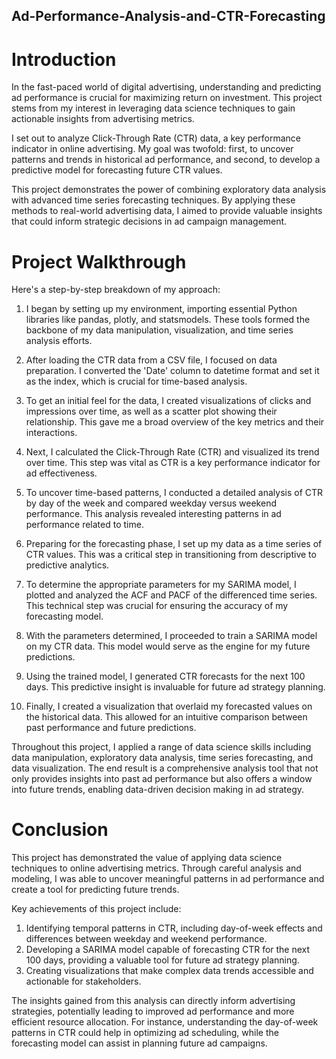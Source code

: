 ## Ad-Performance-Analysis-and-CTR-Forecasting

# Introduction

In the fast-paced world of digital advertising, understanding and predicting ad performance is crucial for maximizing return on investment. This project stems from my interest in leveraging data science techniques to gain actionable insights from advertising metrics. 

I set out to analyze Click-Through Rate (CTR) data, a key performance indicator in online advertising. My goal was twofold: first, to uncover patterns and trends in historical ad performance, and second, to develop a predictive model for forecasting future CTR values.

This project demonstrates the power of combining exploratory data analysis with advanced time series forecasting techniques. By applying these methods to real-world advertising data, I aimed to provide valuable insights that could inform strategic decisions in ad campaign management.


# Project Walkthrough

Here's a step-by-step breakdown of my approach:

1. I began by setting up my environment, importing essential Python libraries like pandas, plotly, and statsmodels. These tools formed the backbone of my data manipulation, visualization, and time series analysis efforts.

2. After loading the CTR data from a CSV file, I focused on data preparation. I converted the 'Date' column to datetime format and set it as the index, which is crucial for time-based analysis.

3. To get an initial feel for the data, I created visualizations of clicks and impressions over time, as well as a scatter plot showing their relationship. This gave me a broad overview of the key metrics and their interactions.

4. Next, I calculated the Click-Through Rate (CTR) and visualized its trend over time. This step was vital as CTR is a key performance indicator for ad effectiveness.

5. To uncover time-based patterns, I conducted a detailed analysis of CTR by day of the week and compared weekday versus weekend performance. This analysis revealed interesting patterns in ad performance related to time.

6. Preparing for the forecasting phase, I set up my data as a time series of CTR values. This was a critical step in transitioning from descriptive to predictive analytics.

7. To determine the appropriate parameters for my SARIMA model, I plotted and analyzed the ACF and PACF of the differenced time series. This technical step was crucial for ensuring the accuracy of my forecasting model.

8. With the parameters determined, I proceeded to train a SARIMA model on my CTR data. This model would serve as the engine for my future predictions.

9. Using the trained model, I generated CTR forecasts for the next 100 days. This predictive insight is invaluable for future ad strategy planning.

10. Finally, I created a visualization that overlaid my forecasted values on the historical data. This allowed for an intuitive comparison between past performance and future predictions.

Throughout this project, I applied a range of data science skills including data manipulation, exploratory data analysis, time series forecasting, and data visualization. The end result is a comprehensive analysis tool that not only provides insights into past ad performance but also offers a window into future trends, enabling data-driven decision making in ad strategy.


# Conclusion

This project has demonstrated the value of applying data science techniques to online advertising metrics. Through careful analysis and modeling, I was able to uncover meaningful patterns in ad performance and create a tool for predicting future trends.

Key achievements of this project include:

1. Identifying temporal patterns in CTR, including day-of-week effects and differences between weekday and weekend performance.
2. Developing a SARIMA model capable of forecasting CTR for the next 100 days, providing a valuable tool for future ad strategy planning.
3. Creating visualizations that make complex data trends accessible and actionable for stakeholders.

The insights gained from this analysis can directly inform advertising strategies, potentially leading to improved ad performance and more efficient resource allocation. For instance, understanding the day-of-week patterns in CTR could help in optimizing ad scheduling, while the forecasting model can assist in planning future ad campaigns.
